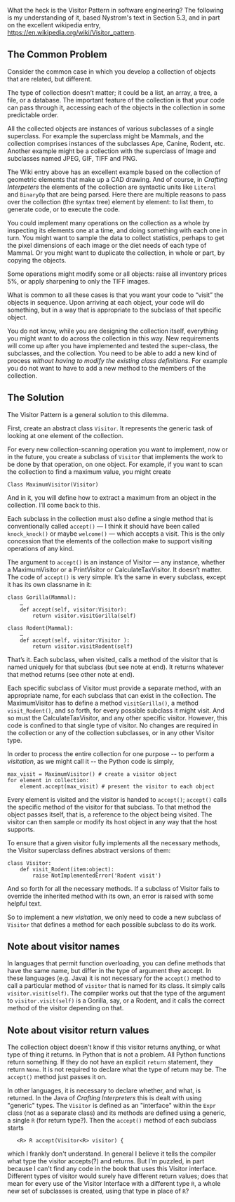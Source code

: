 What the heck is the Visitor Pattern in software engineering? The following is my understanding of it, based Nystrom's text in Section 5.3, and in part on the excellent wikipedia entry, https://en.wikipedia.org/wiki/Visitor_pattern.

The Common Problem
------------------

Consider the common case in which you develop a collection of objects that are related, but different.

The type of collection doesn’t matter; it could be a list, an array, a tree, a file, or a database. The important feature of the collection is that your code can pass through it, accessing each of the objects in the collection in some predictable order.

All the collected objects are instances of various subclasses of a single superclass. For example the superclass might be Mammals, and the collection comprises instances of the subclasses Ape, Canine, Rodent, etc. Another example might be a collection with the superclass of Image and subclasses named JPEG, GIF, TIFF and PNG. 

The Wiki entry above has an excellent example based on the collection of geometric elements that make up a CAD drawing. And of course, in *Crafting Interpeters* the elements of the collection are syntactic units like `Literal` and `BinaryOp` that are being parsed. Here there are multiple reasons to pass over the collection (the syntax tree) element by element: to list them, to generate code, or to execute the code.

You could implement many operations on the collection as a whole by inspecting its elements one at a time, and doing something with each one in turn. You might want to sample the data to collect statistics, perhaps to get the pixel dimensions of each image or the diet needs of each type of Mammal. Or you might want to duplicate the collection, in whole or part, by copying the objects.

Some operations might modify some or all objects: raise all inventory prices 5%, or apply sharpening to only the TIFF images.

What is common to all these cases is that you want your code to “visit” the objects in sequence. Upon arriving at each object, your code will do something, but in a way that is appropriate to the subclass of that specific object.

You do not know, while you are designing the collection itself, everything you might want to do across the collection in this way. New requirements will come up after you have implemented and tested the super-class, the subclasses, and the collection. You need to be able to add a new kind of process *without having to modify the existing class definitions*. For example you do not want to have to add a new method to the members of the collection.

The Solution
--------------

The Visitor Pattern is a general solution to this dilemma. 

First, create an abstract class `Visitor`. It represents the generic task of looking at one element of the collection.

For every new collection-scanning operation you want to implement, now or in the future, you create a subclass of `Visitor` that implements the work to be done by that operation, on one object. For example, if you want to scan the collection to find a maximum value, you might create 

    Class MaximumVisitor(Visitor)

And in it, you will define how to extract a maximum from an object in the collection. I’ll come back to this.

Each subclass in the collection must also define a single method that is conventionally called `accept()` — I think it should have been called `knock_knock()` or maybe `welcome()` — which accepts a visit. This is the only concession that the elements of the collection make to support visiting operations of any kind.

The argument to `accept()` is an instance of Visitor — any instance, whether a MaximumVisitor or a PrintVisitor or CalculateTaxVisitor. It doesn’t matter. The code of `accept()` is very simple. It’s the same in every subclass, except it has its own classname in it:

    class Gorilla(Mammal):
        …
        def accept(self, visitor:Visitor):
            return visitor.visitGorilla(self)

    class Rodent(Mammal):
        …
        def accept(self, visitor:Visitor ):
            return visitor.visitRodent(self)
 

That’s it. Each subclass, when visited, calls a method of the visitor that is named uniquely for that subclass (but see note at end). It returns whatever that method returns (see other note at end).

Each specific subclass of Visitor must provide a separate method, with an appropriate name, for each subclass that can exist in the collection. The MaximumVisitor has to define a method `visitGorilla()`, a method `visit_Rodent()`, and so forth, for every possible subclass it might visit. And so must the CalculateTaxVisitor, and any other specific visitor. However, this code is confined to that single type of visitor. No changes are required in the collection or any of the collection subclasses, or in any other Visitor type.

In order to process the entire collection for one purpose -- to perform a *visitation*, as we might call it -- the Python code is simply,

    max_visit = MaximumVisitor() # create a visitor object
    for element in collection:
        element.accept(max_visit) # present the visitor to each object

Every element is visited and the visitor is handed to `accept()`; `accept()` calls the specific method of the visitor for that subclass. To that method the object passes itself, that is, a reference to the object being visited. The visitor can then sample or modify its host object in any way that the host supports.

To ensure that a given visitor fully implements all the necessary methods, the Visitor superclass defines abstract versions of them:

    class Visitor:
        def visit_Rodent(item:object):
            raise NotImplementedError('Rodent visit')

And so forth for all the necessary methods. If a subclass of Visitor fails to override the inherited method with its own, an error is raised with some helpful text.

So to implement a new *visitation*, we only need to code a new subclass of `Visitor` that defines a method for each possible subclass to do its work.
  
Note about visitor names
-------------------------

In languages that permit function overloading, you can define methods that have the same name, but differ in the type of argument they accept. In these languages (e.g. Java) it is not necessary for the `accept()` method to call a particular method of `visitor` that is named for its class. It simply calls `visitor.visit(self)`. The compiler works out that the type of the argument to `visitor.visit(self)` is a Gorilla, say, or a Rodent, and it calls the correct method of the visitor depending on that.

Note about visitor return values
---------------------------------

The collection object doesn't know if this visitor returns anything, or what type of thing it returns. In Python that is not a problem. All Python functions return something. If they do not have an explicit `return` statement, they return `None`. It is not required to declare what the type of return may be. The `accept()` method just passes it on.

In other languages, it is necessary to declare whether, and what, is returned. In the Java of *Crafting Interpreters* this is dealt with using "generic" types. The `Visitor` is defined as an "interface" within the `Expr` class (not as a separate class) and its methods are defined using a generic, a single `R` (for return type?). Then the `accept()` method of each subclass starts

       <R> R accept(Visitor<R> visitor) {

which I frankly don't understand. In general I believe it tells the compiler what type the visitor accepts(?) and returns. But I'm puzzled, in part because I can't find any code in the book that uses this Visitor interface. Different types of visitor would surely have different return values; does that mean for every use of the Visitor Interface with a different type `R`, a whole new set of subclasses is created, using that type in place of `R`?
